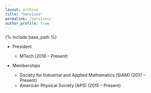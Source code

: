 ```yaml
---
layout: archive
title: "Services"
permalink: /services/
author_profile: true
---
```


{% include base_path %}

* President 
  * MTech (2016 – Present)

* Memberships
  * Society for Industrial and Applied Mathematics (SIAM) (2017 – Present)
  * American Physical Society (APS) (2015 – Present)

